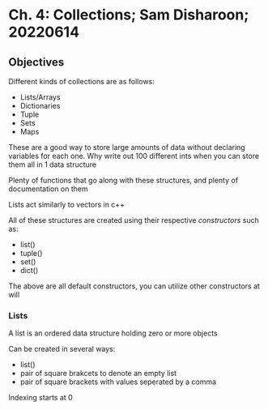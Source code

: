 # Ch. 4: Collections; Sam Disharoon; 20220614

## Objectives

Different kinds of collections are as follows:
* Lists/Arrays
* Dictionaries
* Tuple
* Sets
* Maps

These are a good way to store large amounts of data without declaring variables for each one. Why write out 100 different ints when you can store them all in 1 data structure

Plenty of functions that go along with these structures, and plenty of documentation on them

Lists act similarly to vectors in c++

All of these structures are created using their respective _constructors_ such as:
* list()
* tuple()
* set()
* dict()

The above are all default constructors, you can utilize other constructors at will

### Lists

A list is an ordered data structure holding zero or more objects

Can be created in several ways:
* list()
* pair of square brakcets to denote an empty list
* pair of square brackets with values seperated by a comma

Indexing starts at 0


